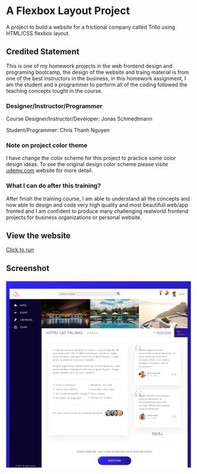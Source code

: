 # A Flexbox Layout Project
A project to build a website for a frictional company called Trillo using HTML/CSS flexbox layout.

## Credited Statement
This is one of my homework projects in the web frontend design and programing bootcamp, the design of the website and traing material is from one of the best instructors in the business, in this homework assignment, I am the student and a programmer to perform all of the coding followed the teaching concepts tought in the course.

### Designer/Instructor/Programmer

Course Designer/Instructor/Developer: Jonas Schmedtmann

Student/Programmer: Chris Thanh Nguyen

### Note on project color theme
I have change the color scheme for this project to practice some color design ideas.
To see the original design color scheme please visite [udemy.com](https://www.udemy.com/course/advanced-css-and-sass/learn/lecture/8859774#overview) website for more detail.

### What I can do after this training?
After finish the training course, I am able to understand all the concepts and now able to design and code very high quality and most beautifull web/app fronted and I am confident to produce many challenging realworld frontend projects for business organizations or personal website. 

## View the website
[Click to run](https://monksedo.github.io/trillo/)

## Screenshot 
### 
![](img/trillo01.png)